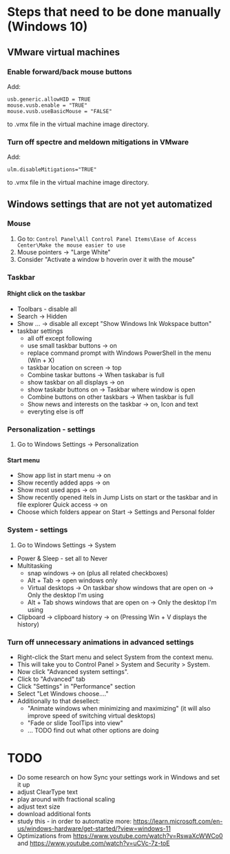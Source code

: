 # Steps that need to be done manually (Windows 10)

## VMware virtual machines

### Enable forward/back mouse buttons

Add:

```
usb.generic.allowHID = TRUE
mouse.vusb.enable = "TRUE"
mouse.vusb.useBasicMouse = "FALSE"
```

to .vmx file in the virtual machine image directory.

### Turn off spectre and meldown mitigations in VMware

Add:

```
ulm.disableMitigations="TRUE"
```

to .vmx file in the virtual machine image directory.

## Windows settings that are not yet automatized

### Mouse

1. Go to: `Control Panel\All Control Panel Items\Ease of Access Center\Make the mouse easier to use`
2. Mouse pointers -> "Large White"
3. Consider "Activate a window b hoverin over it with the mouse"

### Taskbar

#### Rhight click on the taskbar
- Toolbars - disable all
- Search -> Hidden
- Show ... -> disable all except "Show Windows Ink Wokspace button"
- taskbar settings
    * all off except following
    * use small taskbar buttons -> on
    * replace command prompt with Windows PowerShell in the menu (Win + X)
    * taskbar location on screen -> top
    * Combine taskar buttons -> When taskabar is full
    * show taskbar on all displays -> on
    * show taskabr buttons on -> Taskbar where window is open
    * Combine buttons on other taskbars -> When taskbar is full
    * Show news and interests on the taskbar -> on, Icon and text
    * everyting else is off
 
### Personalization - settings

1. Go to Windows Settings -> Personalization

#### Start menu

- Show app list in start menu -> on
- Show recently added apps -> on
- Show most used apps -> on
- Show recently opened itels in Jump Lists on start or the taskbar and in file explorer Quick access -> on
- Choose which folders appear on Start -> Settings and Personal folder

### System - settings

1. Go to Windows Settings -> System

- Power & Sleep - set all to Never
- Multitasking
    * snap windows -> on (plus all related checkboxes)
    * Alt + Tab -> open windows only
    * Virtual desktops -> On taskbar show windows that are open on -> Only the desktop I'm using
    * Alt + Tab shows windows that are open on -> Only the desktop I'm using
- Clipboard -> clipboard history -> on (Pressing Win + V displays the history)

### Turn off unnecessary animations in advanced settings

- Right-click the Start menu and select System from the context menu.
- This will take you to Control Panel > System and Security > System.
- Now click "Advanced system settings".
- Click to "Advanced" tab
- Click "Settings" in "Performance" section
- Select "Let Windows choose...."
- Additionally to that desellect:
    * "Animate windows when minimizing and maximizing" (it will also improve speed of switching virtual desktops)
    * "Fade or slide ToolTips into view"
    * ... TODO find out what other options are doing


# TODO

- Do some research on how Sync your settings work in Windows and set it up
- adjust ClearType text
- play around with fractional scaling
- adjust text size
- download additional fonts
- study this - in order to automatize more: <https://learn.microsoft.com/en-us/windows-hardware/get-started/?view=windows-11>
- Optimizations from <https://www.youtube.com/watch?v=RswaXcWWCo0> and <https://www.youtube.com/watch?v=uCVc-7z-toE>
